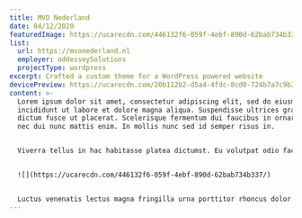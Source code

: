 ```yaml
---
title: MVO Nederland
date: 04/12/2020
featuredImage: https://ucarecdn.com/446132f6-059f-4ebf-890d-62bab734b337/
list:
  url: https://mvonederland.nl
  employer: oddesseySolutions
  projectType: wordpress
excerpt: Crafted a custom theme for a WordPress powered website
devicePreview: https://ucarecdn.com/20b112b2-d5a4-4fdc-8cd0-724b7a7c9b21/
content: >-
  Lorem ipsum dolor sit amet, consectetur adipiscing elit, sed do eiusmod tempor
  incididunt ut labore et dolore magna aliqua. Suspendisse ultrices gravida
  dictum fusce ut placerat. Scelerisque fermentum dui faucibus in ornare. Enim
  nec dui nunc mattis enim. In mollis nunc sed id semper risus in.


  Viverra tellus in hac habitasse platea dictumst. Eu volutpat odio facilisis mauris sit amet massa. Risus quis varius quam quisque id diam vel quam elementum. Nec nam aliquam sem et tortor consequat id. Sed tempus urna et pharetra pharetra massa. Pellentesque habitant morbi tristique senectus.


  ![](https://ucarecdn.com/446132f6-059f-4ebf-890d-62bab734b337/)


  Luctus venenatis lectus magna fringilla urna porttitor rhoncus dolor. Auctor neque vitae tempus quam pellentesque. Amet justo donec enim diam vulputate. In iaculis nunc sed augue lacus viverra.
---
```

